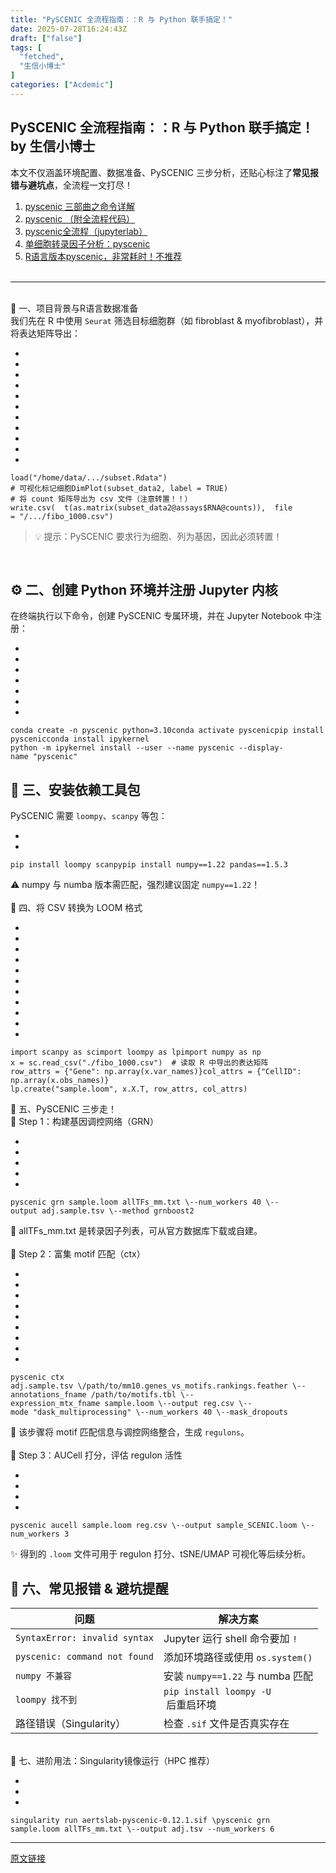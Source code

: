 ```yaml
---
title: "PySCENIC 全流程指南：：R 与 Python 联手搞定！"
date: 2025-07-28T16:24:43Z
draft: ["false"]
tags: [
  "fetched",
  "生信小博士"
]
categories: ["Acdemic"]
---
```

PySCENIC 全流程指南：：R 与 Python 联手搞定！ by 生信小博士
------
<div><section><span leaf="">本文不仅涵盖环境配置、数据准备、PySCENIC 三步分析，还贴心标注了</span><strong data-start="244" data-end="256" data-pm-slice="0 0 []"><span leaf="">常见报错与避坑点</span></strong><span leaf="">，全流程一文打尽！</span></section><ol><li><section><span leaf=""><a target="_blank" href="https://mp.weixin.qq.com/s?__biz=Mzg2NDcxMzYwNg==&amp;mid=2247489239&amp;idx=2&amp;sn=8525db4aa751b9ee5e701eb7100d7897&amp;scene=21#wechat_redirect" textvalue="pyscenic 三部曲之命令详解" data-itemshowtype="0" linktype="text" data-linktype="2">pyscenic 三部曲之命令详解</a></span></section></li><li><section><span leaf=""><a target="_blank" href="https://mp.weixin.qq.com/s?__biz=Mzg2NDcxMzYwNg==&amp;mid=2247489239&amp;idx=1&amp;sn=9f987422f21ad406a78fb0cfd65fd1e0&amp;scene=21#wechat_redirect" textvalue="pyscenic （附全流程代码）" data-itemshowtype="0" linktype="text" data-linktype="2">pyscenic （附全流程代码）</a></span></section></li><li><section><span leaf=""><a target="_blank" href="https://mp.weixin.qq.com/s?__biz=Mzg2NDcxMzYwNg==&amp;mid=2247489239&amp;idx=3&amp;sn=d324a1737c90a55f4cc4ee1a90b7b774&amp;scene=21#wechat_redirect" textvalue="pyscenic全流程（jupyterlab）" data-itemshowtype="0" linktype="text" data-linktype="2">pyscenic全流程（jupyterlab）</a></span></section></li><li><section><span leaf=""><a target="_blank" href="https://mp.weixin.qq.com/s?__biz=Mzg2NDcxMzYwNg==&amp;mid=2247489239&amp;idx=4&amp;sn=9f235d74097d7e95b4b7277e64a1528c&amp;scene=21#wechat_redirect" textvalue="单细胞转录因子分析：pyscenic" data-itemshowtype="0" linktype="text" data-linktype="2">单细胞转录因子分析：pyscenic</a></span></section></li><li><section><span leaf=""><a target="_blank" href="https://mp.weixin.qq.com/s?__biz=Mzg2NDcxMzYwNg==&amp;mid=2247489239&amp;idx=5&amp;sn=98b34397a0e16819aad350342c414a47&amp;scene=21#wechat_redirect" textvalue="R语言版本pyscenic，非常耗时！不推荐" data-itemshowtype="0" linktype="text" data-linktype="2">R语言版本pyscenic，非常耗时！不推荐</a></span></section><section><span leaf=""><br></span></section></li></ol><hr><section><span leaf=""><br></span></section><section><span leaf=""><span textstyle="">🧱 一、项目背景与R语言数据准备</span></span></section><section><span leaf="">我们先在 R 中使用 </span><code data-start="304" data-end="312" data-pm-slice="0 0 []"><span leaf="">Seurat</span></code><span leaf=""> 筛选目标细胞群（如 fibroblast &amp; myofibroblast），并将表达矩阵导出：</span></section><section><ul><li><li><li><li><li><li><li><li><li><li><li></ul><pre data-lang="php"><code><span leaf=""><span>load</span>(<span>"/home/data/.../subset.Rdata"</span>)</span></code><code><span leaf=""><br></span></code><code><span leaf=""><span># 可视化标记细胞</span></span></code><code><span leaf=""><span>DimPlot</span>(subset_data2, label = <span>TRUE</span>)</span></code><code><span leaf=""><br></span></code><code><span leaf=""><span># 将 count 矩阵导出为 csv 文件（注意转置！！）</span></span></code><code><span leaf="">write.<span>csv</span>(</span></code><code><span leaf="">  <span>t</span>(<span>as</span>.<span>matrix</span>(subset_data2@assays<span>$RNA</span>@counts)),</span></code><code><span leaf="">  file = <span>"/.../fibo_1000.csv"</span></span></code><code><span leaf="">)</span></code><code><span leaf=""><br></span></code></pre></section><blockquote><p><span leaf="">💡 提示：PySCENIC 要求行为细胞、列为基因，因此必须转置！</span></p></blockquote><section><span leaf=""><br></span></section><h2 data-start="621" data-end="655" data-pm-slice="0 0 []"><span leaf=""><span textstyle="">⚙️ 二、创建 Python 环境并注册 Jupyter 内核</span></span></h2><p data-start="657" data-end="708"><span leaf="">在终端执行以下命令，创建 PySCENIC 专属环境，并在 Jupyter Notebook 中注册：</span></p><section><ul><li><li><li><li><li><li><li></ul><pre data-lang="apache"><code><span leaf=""><span>conda</span> create -n pyscenic python=<span>3</span>.<span>10</span></span></code><code><span leaf=""><span>conda</span> activate pyscenic</span></code><code><span leaf=""><span>pip</span> install pyscenic</span></code><code><span leaf=""><span>conda</span> install ipykernel</span></code><code><span leaf=""><br></span></code><code><span leaf=""><span>python</span> -m ipykernel install --user --name pyscenic --display-name <span>"pyscenic"</span></span></code><code><span leaf=""><br></span></code></pre></section><h2 data-start="1003" data-end="1018" data-pm-slice="0 0 []"><span leaf=""><span textstyle="">📂 三、安装依赖工具包</span></span></h2><p data-start="1020" data-end="1053"><span leaf="">PySCENIC 需要 </span><code data-start="1032" data-end="1040"><span leaf="">loompy</span></code><span leaf="">、</span><code data-start="1041" data-end="1049"><span leaf="">scanpy</span></code><span leaf=""> 等包：</span></p><section><ul><li><li></ul><pre data-lang="apache"><code><span leaf=""><span>pip</span> install loompy scanpy</span></code><code><span leaf=""><span>pip</span> install numpy==<span>1</span>.<span>22</span> pandas==<span>1</span>.<span>5</span>.<span>3</span></span></code></pre></section><section><span leaf="">⚠️ numpy 与 numba 版本需匹配，强烈建议固定 </span><code data-start="1162" data-end="1175" data-pm-slice="0 0 []"><span leaf="">numpy==1.22</span></code><span leaf="">！</span></section><section><span leaf=""><br></span></section><section><span leaf=""><span textstyle="">🧬 四、将 CSV 转换为 LOOM 格式</span></span></section><section><ul><li><li><li><li><li><li><li><li><li><li><li></ul><pre data-lang="python"><code><span leaf=""><span>import</span> scanpy <span>as</span> sc</span></code><code><span leaf=""><span>import</span> loompy <span>as</span> lp</span></code><code><span leaf=""><span>import</span> numpy <span>as</span> np</span></code><code><span leaf=""><br></span></code><code><span leaf="">x = sc.read_csv(<span>"./fibo_1000.csv"</span>)  <span># 读取 R 中导出的表达矩阵</span></span></code><code><span leaf=""><br></span></code><code><span leaf="">row_attrs = {<span>"Gene"</span>: np.array(x.var_names)}</span></code><code><span leaf="">col_attrs = {<span>"CellID"</span>: np.array(x.obs_names)}</span></code><code><span leaf=""><br></span></code><code><span leaf="">lp.create(<span>"sample.loom"</span>, x.X.T, row_attrs, col_attrs)</span></code><code><span leaf=""><br></span></code></pre></section><section><span leaf=""><span textstyle="">🧠 五、PySCENIC 三步走！</span></span></section><section><span leaf=""><span textstyle="">🔹 Step 1：构建基因调控网络（GRN）</span></span></section><section><ul><li><li><li><li><li></ul><pre data-lang="css"><code><span leaf="">pyscenic grn sample<span>.loom</span> allTFs_mm<span>.txt</span> \</span></code><code><span leaf=""><span>--num_workers</span> <span>40</span> \</span></code><code><span leaf=""><span>--output</span> adj<span>.sample.tsv</span> \</span></code><code><span leaf=""><span>--method</span> grnboost2</span></code><code><span leaf=""><br></span></code></pre></section><section><span leaf="">📌 allTFs_mm.txt 是转录因子列表，可从官方数据库下载或自建。</span></section><section><span leaf=""><br></span></section><section><span leaf=""><span textstyle="">🔹 Step 2：富集 motif 匹配（ctx）</span></span></section><section><ul><li><li><li><li><li><li><li><li><li></ul><pre data-lang="css"><code><span leaf="">pyscenic ctx adj<span>.sample.tsv</span> \</span></code><code><span leaf="">/path/<span>to</span>/mm10<span>.genes_vs_motifs.rankings.feather</span> \</span></code><code><span leaf=""><span>--annotations_fname</span> /path/<span>to</span>/motifs<span>.tbl</span> \</span></code><code><span leaf=""><span>--expression_mtx_fname</span> sample<span>.loom</span> \</span></code><code><span leaf=""><span>--output</span> reg<span>.csv</span> \</span></code><code><span leaf=""><span>--mode</span> "dask_multiprocessing" \</span></code><code><span leaf=""><span>--num_workers</span> <span>40</span> \</span></code><code><span leaf=""><span>--mask_dropouts</span></span></code><code><span leaf=""><br></span></code></pre></section><section><span leaf="">🧠 该步骤将 motif 匹配信息与调控网络整合，生成 </span><code data-start="2026" data-end="2036" data-pm-slice="0 0 []"><span leaf="">regulons</span></code><span leaf="">。</span></section><section><span leaf=""><br></span></section><section><span leaf=""><span textstyle="">🔹 Step 3：AUCell 打分，评估 regulon 活性</span></span></section><section><ul><li><li><li><li></ul><pre data-lang="css"><code><span leaf="">pyscenic aucell sample<span>.loom</span> reg<span>.csv</span> \</span></code><code><span leaf=""><span>--output</span> sample_SCENIC<span>.loom</span> \</span></code><code><span leaf=""><span>--num_workers</span> <span>3</span></span></code><code><span leaf=""><br></span></code></pre></section><section><span leaf="">✨ 得到的 </span><code data-start="2186" data-end="2193" data-pm-slice="0 0 []"><span leaf="">.loom</span></code><span leaf=""> 文件可用于 regulon 打分、tSNE/UMAP 可视化等后续分析。</span></section><h2 data-start="2237" data-end="2256" data-pm-slice="0 0 []"><span leaf=""><span textstyle="">🧩 六、常见报错 &amp; 避坑提醒</span></span></h2><table><thead><tr><th><section><span leaf="">问题</span></section></th><th><section><span leaf="">解决方案</span></section></th></tr></thead><tbody><tr><td><code data-start="2294" data-end="2323"><span leaf="">SyntaxError: invalid syntax</span></code></td><td><section><span leaf="">Jupyter 运行 shell 命令要加 </span><code data-start="2348" data-end="2351"><span leaf="">!</span></code></section></td></tr><tr><td><code data-start="2356" data-end="2385"><span leaf="">pyscenic: command not found</span></code></td><td><section><span leaf="">添加环境路径或使用 </span><code data-start="2398" data-end="2411"><span leaf="">os.system()</span></code></section></td></tr><tr><td><code data-start="2416" data-end="2427"><span leaf="">numpy 不兼容</span></code></td><td><section><span leaf="">安装 </span><code data-start="2433" data-end="2446"><span leaf="">numpy==1.22</span></code><span leaf=""> 与 numba 匹配</span></section></td></tr><tr><td><code data-start="2462" data-end="2474"><span leaf="">loompy 找不到</span></code></td><td><code data-start="2477" data-end="2500"><span leaf="">pip install loompy -U</span></code><section><span leaf=""> 后重启环境</span></section></td></tr><tr><td><section><span leaf="">路径错误（Singularity）</span></section></td><td><section><span leaf="">检查 </span><code data-start="2534" data-end="2540"><span leaf="">.sif</span></code><span leaf=""> 文件是否真实存在</span></section></td></tr></tbody></table><section><span leaf=""><br></span></section><section><span leaf="">🎁 七、进阶用法：Singularity镜像运行（HPC 推荐）</span></section><section><ul><li><li><li></ul><pre data-lang="css"><code><span leaf="">singularity run aertslab-pyscenic-<span>0.12</span>.<span>1</span><span>.sif</span> \</span></code><code><span leaf="">pyscenic grn sample<span>.loom</span> allTFs_mm<span>.txt</span> \</span></code><code><span leaf=""><span>--output</span> adj<span>.tsv</span> <span>--num_workers</span> <span>6</span></span></code></pre></section><p><mp-style-type data-value="3"></mp-style-type></p></div>  
<hr>
<a href="https://mp.weixin.qq.com/s/B5vSXc1CfQx0xaEfnJJSTA",target="_blank" rel="noopener noreferrer">原文链接</a>
